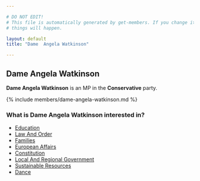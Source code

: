 ```yaml
---

# DO NOT EDIT!
# This file is automatically generated by get-members. If you change it, bad
# things will happen.

layout: default
title: "Dame  Angela Watkinson"

---
```


## Dame  Angela Watkinson

**Dame  Angela Watkinson** is an MP in the **Conservative** party.

{% include members/dame-angela-watkinson.md %}

### What is Dame  Angela Watkinson interested in?


* [Education](/interests/education.html)
* [Law And Order](/interests/law-and-order.html)
* [Families](/interests/families.html)
* [European Affairs](/interests/european-affairs.html)
* [Constitution](/interests/constitution.html)
* [Local And Regional Government](/interests/local-and-regional-government.html)
* [Sustainable Resources](/interests/sustainable-resources.html)
* [Dance](/interests/dance.html)
